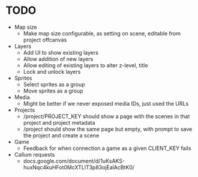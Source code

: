# TODO

* Map size
    * Make map size configurable, as setting on scene, editable from project
        offcanvas
* Layers
    * Add UI to show existing layers
    * Allow addition of new layers
    * Allow editing of existing layers to alter z-level, title
    * Lock and unlock layers
* Sprites
    * Select sprites as a group
    * Move sprites as a group
* Media
    * Might be better if we never exposed media IDs, just used the URLs
* Projects
    * /project/PROJECT_KEY should show a page with the scenes in that project
        and project metadata
    * /project should show the same page but empty, with prompt to save the
        project and create a scene
* Game
    * Feedback for when connection a game as a given CLIENT_KEY fails
* Callum requests
    * docs.google.com/document/d/1uKsAKS-huxNqc4kuHFot0McXTLlT3p83ojEalAcBtK0/
